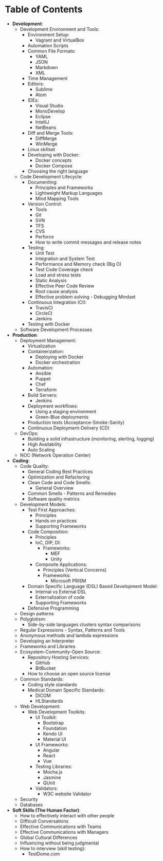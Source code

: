 # Table of Contents

- **Development**:
    - Development Environment and Tools:
        - Environment Setup:
            - Vagrant and VirtualBox
        - Automation Scripts
        - Common File Formats:
            - YAML
            - JSON
            - Markdown
            - XML
        - Time Management
        - Editors:
            - Sublime
            - Atom
        - IDEs:
            - Visual Studio
            - MonoDevelop
            - Eclipse
            - IntelliJ
            - NetBeans
        - Diff and Merge Tools:
            - DiffMerge
            - WinMerge
        - Linux skillset
        - Developing with Docker:
            - Docker concepts
            - Docker Compose
        - Choosing the right language
    - Code Development Lifecycle:
        - Documenting:
            - Principles and Frameworks
            - Lightweight Markup Languages
            - Mind Mapping Tools
        - Version Control:
            - Tools
            - Git
            - SVN
            - TFS
            - CVS
            - Perforce
            - How to write commit messages and release notes
        - Testing:
            - Unit Test
            - Integration and System Test
            - Performance and Memory check (Big O)
            - Test Code Coverage check
            - Load and stress tests
            - Static Analysis
            - Effective Peer Code Review
            - Root cause analysis
            - Effective problem solving - Debugging Mindset
        - Continuous Integration (CI):
            - TravisCI
            - CircleCI
            - Jenkins
        - Testing with Docker
    - Software Development Processes
- **Production**:
    - Deployment Management:
        - Virtualization
        - Containerization:
            - Deploying with Docker
            - Docker orchestration
        - Automation:
            - Ansible
            - Puppet
            - Chef
            - Terraform
        - Build Servers:
            - Jenkins
        - Deployment workflows:
            - Using a staging environment
            - Green-Blue deployments
        - Production tests (Acceptance-Smoke-Sanity)
        - Continuous Deployment-Delivery (CD)
    - DevOps:
        - Building a solid infrastructure (monitoring, alerting, logging)
        - High Availability
        - Auto Scaling
    - NOC (Network Operation Center)
- **Coding**:
    - Code Quality:
        - General Coding Best Practices
        - Optimization and Refactoring
        - Clean Code and Code Smells:
            - General Overview
        - Common Smells - Patterns and Remedies
        - Software quality metrics
    - Development Models:
        - Test First Approaches:
            - Principles
            - Hands on practices
            - Supporting Frameworks
        - Code Composition:
            - Principles
            - IoC, DIP, DI:
                - Frameworks:
                    - MEF
                    - Unity
            - Composite Applications:
                - Principles (Vertical Concerns)
                - Frameworks:
                    - Microsoft PRISM
        - Domain Specific Language (DSL) Based Development Model:
            - Internal vs External DSL
            - Externalization of code
            - Supporting Frameworks
        - Defensive Programming
    - Design patterns
    - Polyglotism:
        - Side-by-side languages clusters syntax comparisons
    - Regular Expressions - Syntax, Patterns and Tools
    - Anonymous methods and lambda expressions
    - Developing an Interpreter
    - Frameworks and Libraries
    - Ecosystem-Community-Open Source:
        - Repository Hosting Services:
            - GitHub
            - BitBucket
        - How to choose an open source license
    - Common Standards:
        - Coding style standards
        - Medical Domain Specific Standards:
            - DICOM
            - HLStandards
    - Web Development:
        - Web Development Toolkits:
            - UI Toolkit:
                - Bootstrap
                - Foundation
                - Kendo UI
                - Material UI
            - UI Frameworks:
                - Angular
                - React
                - Vue
            - Testing Libraries:
                - Mocha.js
                - Jasmine
                - QUnit
            - Validators:
                - W3C website Validator
    - Security
    - Databases
- **Soft Skills (The Human Factor)**:
    - How to effectively interact with other people
    - Difficult Conversations
    - Effective Communications with Teams
    - Effective Communications with Managers
    - Global Cultural Differences
    - Influencing without being judgmental
    - How to interview (skill testing):
        - TestDome.com
